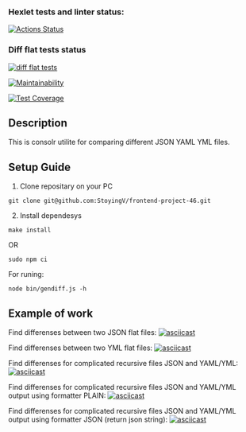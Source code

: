 ### Hexlet tests and linter status:
[![Actions Status](https://github.com/StoyingV/frontend-project-46/workflows/hexlet-check/badge.svg)](https://github.com/StoyingV/frontend-project-46/actions)

### Diff flat tests status
[![diff flat tests](https://github.com/StoyingV/frontend-project-46/actions/workflows/difflat.yml/badge.svg)](https://github.com/StoyingV/frontend-project-46/actions/workflows/difflat.yml)

[![Maintainability](https://api.codeclimate.com/v1/badges/25ecc975e7f3819b160f/maintainability)](https://codeclimate.com/github/StoyingV/frontend-project-46/maintainability)

[![Test Coverage](https://api.codeclimate.com/v1/badges/25ecc975e7f3819b160f/test_coverage)](https://codeclimate.com/github/StoyingV/frontend-project-46/test_coverage)

## Description
This is consolr utilite for comparing different JSON YAML YML files.


## **Setup Guide**
1) Clone repositary on your PC
```
git clone git@github.com:StoyingV/frontend-project-46.git
```
2) Install dependesys

```
make install
```
OR
```
sudo npm ci
```

For runing:
```
node bin/gendiff.js -h
```


## Example of work
Find differenses between two JSON flat files:
[![asciicast](https://asciinema.org/a/bVuOmmkW4pv6QzTKzvGAQuKKX.svg)](https://asciinema.org/a/bVuOmmkW4pv6QzTKzvGAQuKKX)

Find differenses between two YML flat files:
[![asciicast](https://asciinema.org/a/sCK5qSN4oNbaTDynihReV9tqD.svg)](https://asciinema.org/a/sCK5qSN4oNbaTDynihReV9tqD)

Find differenses for complicated recursive files JSON and YAML/YML:
[![asciicast](https://asciinema.org/a/C7TAOdpAJnCxUKmEMIoVPsTyR.svg)](https://asciinema.org/a/C7TAOdpAJnCxUKmEMIoVPsTyR)

Find differenses for complicated recursive files JSON and YAML/YML output using formatter PLAIN:
[![asciicast](https://asciinema.org/a/ATe2VpFmIaBofWZCUuVBMuw6M.svg)](https://asciinema.org/a/ATe2VpFmIaBofWZCUuVBMuw6M)

Find differenses for complicated recursive files JSON and YAML/YML output using formatter JSON (return json string):
[![asciicast](https://asciinema.org/a/oHtLfMrNeG0KAAV95frsOQfnr.svg)](https://asciinema.org/a/oHtLfMrNeG0KAAV95frsOQfnr)
